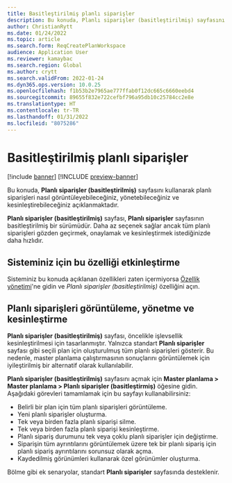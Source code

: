 ```yaml
---
title: Basitleştirilmiş planlı siparişler
description: Bu konuda, Planlı siparişler (basitleştirilmiş) sayfasını kullanarak planlı siparişleri nasıl görüntüleyebileceğiniz, yönetebileceğiniz ve kesinleştirebileceğiniz açıklanmaktadır.
author: ChristianRytt
ms.date: 01/24/2022
ms.topic: article
ms.search.form: ReqCreatePlanWorkspace
audience: Application User
ms.reviewer: kamaybac
ms.search.region: Global
ms.author: crytt
ms.search.validFrom: 2022-01-24
ms.dyn365.ops.version: 10.0.25
ms.openlocfilehash: f1b53b2e7965ae777ffab0f12dc665c6660eebd4
ms.sourcegitcommit: 89655f832e722cefbf796a95db10c25784cc2e8e
ms.translationtype: HT
ms.contentlocale: tr-TR
ms.lasthandoff: 01/31/2022
ms.locfileid: "8075286"
---
```

# <a name="planned-orders-simplified"></a>Basitleştirilmiş planlı siparişler

[!include [banner](../../includes/banner.md)]
[!INCLUDE [preview-banner](../../includes/preview-banner.md)]
<!-- preview until 10.0.25 GA -->

Bu konuda, **Planlı siparişler (basitleştirilmiş)** sayfasını kullanarak planlı siparişleri nasıl görüntüleyebileceğiniz, yönetebileceğiniz ve kesinleştirebileceğiniz açıklanmaktadır.

**Planlı siparişler (basitleştirilmiş)** sayfası, **Planlı siparişler** sayfasının basitleştirilmiş bir sürümüdür. Daha az seçenek sağlar ancak tüm planlı siparişleri gözden geçirmek, onaylamak ve kesinleştirmek istediğinizde daha hızlıdır.

## <a name="turn-on-this-feature-for-your-system"></a>Sisteminiz için bu özelliği etkinleştirme

Sisteminiz bu konuda açıklanan özellikleri zaten içermiyorsa [Özellik yönetimi](../../../fin-ops-core/fin-ops/get-started/feature-management/feature-management-overview.md)'ne gidin ve *Planlı siparişler (basitleştirilmiş)* özelliğini açın.

## <a name="view-manage-and-firm-planned-orders"></a>Planlı siparişleri görüntüleme, yönetme ve kesinleştirme

**Planlı siparişler (basitleştirilmiş)** sayfası, öncelikle işlevsellik kesinleştirilmesi için tasarlanmıştır. Yalnızca standart **Planlı siparişler** sayfası gibi seçili plan için oluşturulmuş tüm planlı siparişleri gösterir. Bu nedenle, master planlama çalıştırmasının sonuçlarını görüntülemek için iyileştirilmiş bir alternatif olarak kullanılabilir.

**Planlı siparişler (basitleştirilmiş)** sayfasını açmak için **Master planlama \> Master planlama \> Planlı siparişler (basitleştirmiş)** öğesine gidin. Aşağıdaki görevleri tamamlamak için bu sayfayı kullanabilirsiniz:

- Belirli bir plan için tüm planlı siparişleri görüntüleme.
- Yeni planlı siparişler oluşturma.
- Tek veya birden fazla planlı siparişi silme.
- Tek veya birden fazla planlı siparişi kesinleştirme.
- Planlı sipariş durumunu tek veya çoklu planlı siparişler için değiştirme.
- Siparişin tüm ayrıntılarını görüntülemek üzere tek bir planlı sipariş için planlı sipariş ayrıntılarını sorunsuz olarak açma.
- Kaydedilmiş görünümleri kullanarak özel görünümler oluşturma.

Bölme gibi ek senaryolar, standart **Planlı siparişler** sayfasında desteklenir.

